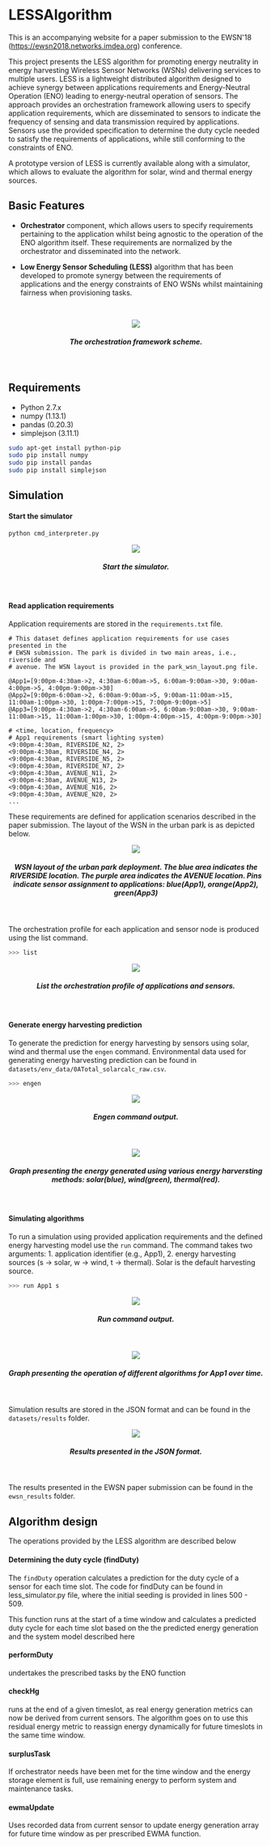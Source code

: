 # LESSAlgorithm

This is an accompanying website for a paper submission to the EWSN'18 (https://ewsn2018.networks.imdea.org) conference. 

This project presents the LESS algorithm for promoting energy neutrality in energy harvesting Wireless Sensor Networks (WSNs) delivering services to multiple users. LESS is a lightweight distributed algorithm designed to achieve synergy between applications requirements and Energy-Neutral Operation (ENO) leading to energy-neutral operation of sensors. The approach provides an orchestration framework allowing users to specify application requirements, which are disseminated to sensors to indicate the frequency of sensing and data transmission required by applications. Sensors use the provided specification to determine the duty cycle needed to satisfy the requirements of applications, while still conforming to the constraints of ENO.

A prototype version of LESS is currently available along with a simulator, which allows to evaluate the algorithm for solar, wind and thermal energy sources.

## Basic Features

* **Orchestrator** component, which allows users to specify requirements pertaining to the application whilst being agnostic to the operation of the ENO algorithm itself. These requirements are normalized by the orchestrator and disseminated into the network.

* **Low Energy Sensor Scheduling (LESS)** algorithm that has been developed to promote synergy between the requirements of applications and the energy constraints of ENO WSNs whilst maintaining fairness when provisioning tasks.

<br />
<p align="center">
    <img src="site/framework.svg"/>
    <h5 id="title" align="center">The orchestration framework scheme.</h5>
</br>

## Requirements
* Python 2.7.x
* numpy (1.13.1)
* pandas (0.20.3)
* simplejson (3.11.1)

```bash
sudo apt-get install python-pip
sudo pip install numpy
sudo pip install pandas
sudo pip install simplejson
```

## Simulation 

#### Start the simulator ####
```bash
python cmd_interpreter.py
```
<p align="center">
    <img src="site/intro.png"/>
    <h5 id="title" align="center">Start the simulator.</h5>
</br>

#### Read application requirements ####

Application requirements are stored in the ```requirements.txt``` file.

```
# This dataset defines application requirements for use cases presented in the
# EWSN submission. The park is divided in two main areas, i.e., riverside and
# avenue. The WSN layout is provided in the park_wsn_layout.png file.

@App1=[9:00pm-4:30am->2, 4:30am-6:00am->5, 6:00am-9:00am->30, 9:00am-4:00pm->5, 4:00pm-9:00pm->30]
@App2=[9:00pm-6:00am->2, 6:00am-9:00am->5, 9:00am-11:00am->15, 11:00am-1:00pm->30, 1:00pm-7:00pm->15, 7:00pm-9:00pm->5]
@App3=[9:00pm-4:30am->2, 4:30am-6:00am->5, 6:00am-9:00am->30, 9:00am-11:00am->15, 11:00am-1:00pm->30, 1:00pm-4:00pm->15, 4:00pm-9:00pm->30]

# <time, location, frequency>
# App1 requirements (smart lighting system)
<9:00pm-4:30am, RIVERSIDE_N2, 2>
<9:00pm-4:30am, RIVERSIDE_N4, 2>
<9:00pm-4:30am, RIVERSIDE_N5, 2>
<9:00pm-4:30am, RIVERSIDE_N7, 2>
<9:00pm-4:30am, AVENUE_N11, 2>
<9:00pm-4:30am, AVENUE_N13, 2>
<9:00pm-4:30am, AVENUE_N16, 2>
<9:00pm-4:30am, AVENUE_N20, 2>
...
```

These requirements are defined for application scenarios described in the paper submission. The layout of the WSN in the urban park is as depicted below.

<p align="center">
    <img src="site/park_wsn_layout.png"/>
    <h5 id="title" align="center">WSN layout of the urban park deployment.
        The blue area indicates the RIVERSIDE location. The purple area indicates the AVENUE location.
        Pins indicate sensor assignment to applications: blue(App1), orange(App2), green(App3)</h5>
</br>

The orchestration profile for each application and sensor node is produced using the list command.

```bash
>>> list
```

<p align="center">
    <img src="site/list.png"/>
    <h5 id="title" align="center">List the orchestration profile of applications and sensors.</h5>
</br>

#### Generate energy harvesting prediction ####

To generate the prediction for energy harvesting by sensors using solar, wind and thermal use the ```engen``` command. Environmental data used for generating energy harvesting prediction can be found in ```datasets/env_data/0ATotal_solarcalc_raw.csv```.

```bash
>>> engen
```

<p align="center">
    <img src="site/engen.png"/>
    <h5 id="title" align="center">Engen command output.</h5>
</br>

<p align="center">
    <img src="site/engen_graph.png"/>
    <h5 id="title" align="center">Graph presenting the energy generated using various energy harversting methods: 
        solar(blue), wind(green), thermal(red).</h5>
</br>

#### Simulating algorithms ####

To run a simulation using provided application requirements and the defined energy harvesting model use the ```run``` command.
The command takes two arguments: 1. application identifier (e.g., App1), 2. energy harvesting sources (s -> solar, w -> wind, t -> thermal). Solar is the default harvesting source.

```bash
>>> run App1 s
```

<p align="center">
    <img src="site/run.png"/>
    <h5 id="title" align="center">Run command output.</h5>
</br>

<p align="center">
    <img src="site/run_graph.png"/>
    <h5 id="title" align="center">Graph presenting the operation of different algorithms for App1 over time. </h5>
</br>

Simulation results are stored in the JSON format and can be found in the ```datasets/results``` folder. 

<p align="center">
    <img src="site/results.png"/>
    <h5 id="title" align="center">Results presented in the JSON format.</h5>
</br>

The results presented in the EWSN paper submission can be found in the ```ewsn_results``` folder. 

## Algorithm design

The operations provided by the LESS algorithm are described below

#### Determining the duty cycle (findDuty) #### 
The ```findDuty``` operation calculates a prediction for the duty cycle of a sensor for each time slot.
The code for findDuty can be found in less_simulator.py file, where the initial seeding is provided in lines 500 - 509.

This function runs at the start of a time window and calculates a predicted duty cycle for each time slot based on the the predicted energy generation and the system model described here

#### performDuty #### 
undertakes the prescribed tasks by the ENO function

#### checkHg #### 
runs at the end of a given timeslot, as real energy generation metrics can now be derived from current sensors. The algorithm goes on to use this residual energy metric to reassign energy dynamically for future timeslots in the same time window.

#### surplusTask #### 
If orchestrator needs have been met for the time window and the energy storage element is full, use remaining energy to perform system and maintenance tasks.

#### ewmaUpdate #### 
Uses recorded data from current sensor to update energy generation array for future time window as per prescribed EWMA function.
